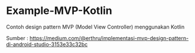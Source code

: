 # Example-MVP-Kotlin
Contoh design pattern MVP (Model View Controller) menggunakan Kotlin

Sumber : https://medium.com/@erthru/implementasi-mvp-design-pattern-di-android-studio-3153e33c32bc

